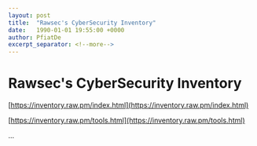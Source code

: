 ```yaml
---
layout: post
title:  "Rawsec's CyberSecurity Inventory"
date:   1990-01-01 19:55:00 +0000
author: PfiatDe
excerpt_separator: <!--more-->
---
```


# Rawsec's CyberSecurity Inventory

[https://inventory.raw.pm/index.html](https://inventory.raw.pm/index.html)

[https://inventory.raw.pm/tools.html](https://inventory.raw.pm/tools.html)

...
<!--more-->

